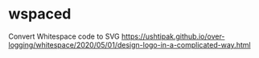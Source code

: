 # wspaced

Convert Whitespace code to SVG
https://ushtipak.github.io/over-logging/whitespace/2020/05/01/design-logo-in-a-complicated-way.html

